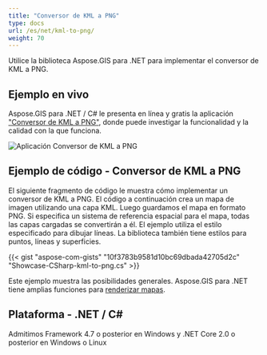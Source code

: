 ```yaml
---
title: "Conversor de KML a PNG"
type: docs
url: /es/net/kml-to-png/
weight: 70
---
```


Utilice la biblioteca Aspose.GIS para .NET para implementar el conversor de KML a PNG.

## **Ejemplo en vivo**

Aspose.GIS para .NET / C# le presenta en línea y gratis la aplicación ["Conversor de KML a PNG"](https://products.aspose.app/gis/viewer/kml-to-png), donde puede investigar la funcionalidad y la calidad con la que funciona.

![Aplicación Conversor de KML a PNG](viewer.png)

## **Ejemplo de código - Conversor de KML a PNG**

El siguiente fragmento de código le muestra cómo implementar un conversor de KML a PNG. El código a continuación crea un mapa de imagen utilizando una capa KML. Luego guardamos el mapa en formato PNG. Si especifica un sistema de referencia espacial para el mapa, todas las capas cargadas se convertirán a él.
El ejemplo utiliza el estilo especificado para dibujar líneas. La biblioteca también tiene estilos para puntos, líneas y superficies.

{{< gist "aspose-com-gists" "10f3783b9581d10bc69dbada42705d2c" "Showcase-CSharp-kml-to-png.cs" >}}

Este ejemplo muestra las posibilidades generales. Aspose.GIS para .NET tiene amplias funciones para [renderizar mapas](https://docs.aspose.com/gis/net/map-rendering/).

## **Plataforma - .NET / C#**

Admitimos Framework 4.7 o posterior en Windows y .NET Core 2.0 o posterior en Windows o Linux
